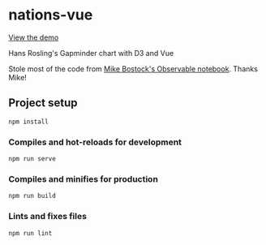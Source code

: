 # nations-vue

[View the demo](https://upbeat-lumiere-3c2320.netlify.com/)

Hans Rosling's Gapminder chart with D3 and Vue

Stole most of the code from [Mike Bostock's Observable notebook](https://observablehq.com/@mbostock/the-wealth-health-of-nations). Thanks Mike!

## Project setup
```
npm install
```

### Compiles and hot-reloads for development
```
npm run serve
```

### Compiles and minifies for production
```
npm run build
```

### Lints and fixes files
```
npm run lint
```
